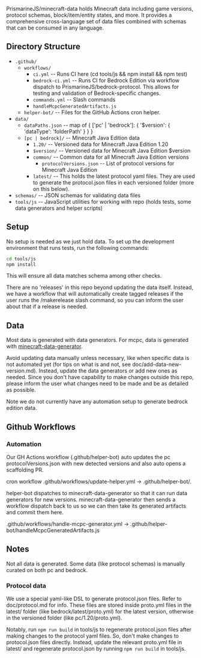 PrismarineJS/minecraft-data holds Minecraft data including game versions, protocol schemas, block/item/entity states, and more. It provides a comprehensive cross-language set of data files combined with schemas that can be consumed in any language.

## Directory Structure
- `.github/`
  - `workflows/`
    - `ci.yml` -- Runs CI here (cd tools/js && npm install && npm test)
    - `bedrock-ci.yml` -- Runs CI for Bedrock Edition via workflow dispatch to PrismarineJS/bedrock-protocol. This allows for testing and validation of Bedrock-specific changes.
    - `commands.yml` -- Slash commands
    - `handleMcpcGeneratedArtifacts.js`
  - `helper-bot/` -- Files for the GitHub Actions cron helper.
- `data/`
  - `dataPaths.json` -- map of { ['pc' | 'bedrock']: { '$version': { 'dataType': 'folderPath' } } }
  - `[pc | bedrock]/` -- Minecraft Java Edition data
    - `1.20/` -- Versioned data for Minecraft Java Edition 1.20
    - `$version/` -- Versioned data for Minecraft Java Edition $version
    - `common/` -- Common data for all Minecraft Java Edition versions
      - `protocolVersions.json` -- List of protocol versions for Minecraft Java Edition
    - `latest/` -- This holds the latest protocol yaml files. They are used to generate the protocol.json files in each versioned folder (more on this below).
- `schemas/` -- JSON schemas for validating data files
- `tools/js` -- JavaScript utilities for working with repo (holds tests, some data generators and helper scripts)

## Setup
No setup is needed as we just hold data. To set up the development environment that runs tests, run the following commands:

```bash
cd tools/js
npm install
```

This will ensure all data matches schema among other checks.

There are no 'releases' in this repo beyond updating the data itself. Instead, we have a workflow that will automatically create tagged releases if the user runs the /makerelease slash command, so you can inform the user about that if a release is needed.

## Data

Most data is generated with data generators. For mcpc, data is generated with [minecraft-data-generator](https://github.com/PrismarineJS/minecraft-data-generator).

Avoid updating data manually unless necessary, like when specific data is not automated yet (for tips on what is and not, see doc/add-data-new-version.md). Instead, update the data generators or add new ones as needed. Since you don't have capability to make changes outside this repo, please inform the user what changes need to be made and be as detailed as possible.

Note we do not currently have any automation setup to generate bedrock edition data.

## Github Workflows

### Automation

Our GH Actions workflow (.github/helper-bot) auto updates the pc protocolVersions.json with new detected versions and also auto opens a scaffolding PR.

cron workflow .github/workflows/update-helper.yml -> .github/helper-bot/.

helper-bot dispatches to minecraft-data-generator so that it can run data generators for new versions. minecraft-data-generator then sends a workflow dispatch back to us so we can then take its generated artifacts and commit them here.

.github/workflows/handle-mcpc-generator.yml ->
.github/helper-bot/handleMcpcGeneratedArtifacts.js

## Notes
Not all data is generated. Some data (like protocol schemas) is manually curated on both pc and bedrock.

### Protocol data

We use a special yaml-like DSL to generate protocol.json files. Refer to doc/protocol.md for info.
These files are stored inside proto.yml files in the latest/ folder (like bedrock/latest/proto.yml) for the latest version, otherwise in the versioned folder (like pc/1.20/proto.yml).

 Notably, run `npm run build` in tools/js to regenerate protocol.json files after making changes to the protocol yaml files. So, don't make changes to protocol.json files directly. Instead, update the relevant proto.yml file in latest/ and regenerate protocol.json by running `npm run build` in tools/js.
